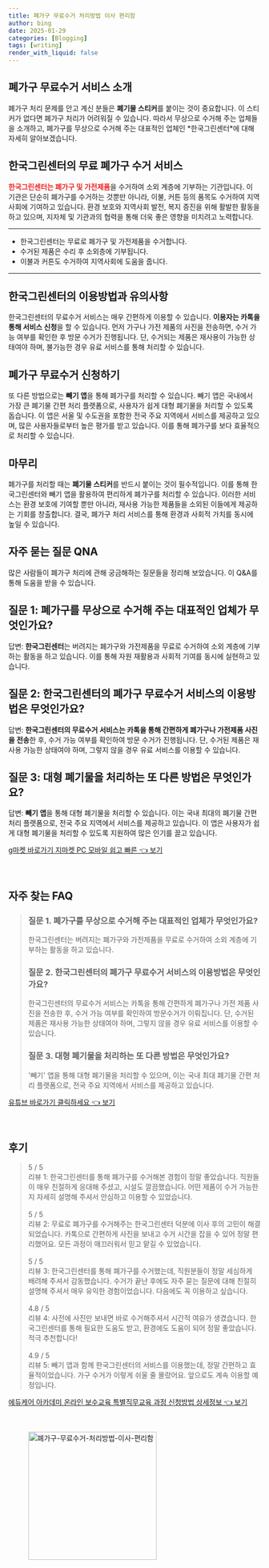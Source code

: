 ```yaml
---
title: 폐가구 무료수거 처리방법 이사 편리함
author: bing
date: 2025-01-29
categories: [Blogging]
tags: [writing]
render_with_liquid: false
---
```



<h2 id='폐가구_무료수거_서비스_소개'>폐가구 무료수거 서비스 소개</h2>

<p>폐가구 처리 문제를 안고 계신 분들은 <b>폐기물 스티커</b>를 붙이는 것이 중요합니다. 이 스티커가 없다면 폐가구 처리가 어려워질 수 있습니다. 따라서 무상으로 수거해 주는 업체들을 소개하고, 폐가구를 무상으로 수거해 주는 대표적인 업체인 *한국그린센터*에 대해 자세히 알아보겠습니다.</p>

<h2 id='한국그린센터_서비스'>한국그린센터의 무료 폐가구 수거 서비스</h2>

<p><b><span style="color: #ee2323;">한국그린센터는 폐가구 및 가전제품</span></b>을 수거하여 소외 계층에 기부하는 기관입니다. 이 기관은 단순히 폐가구를 수거하는 것뿐만 아니라, 이불, 커튼 등의 품목도 수거하여 지역사회에 기여하고 있습니다. 환경 보호와 지역사회 발전, 복지 증진을 위해 활발한 활동을 하고 있으며, 지자체 및 기관과의 협력을 통해 더욱 좋은 영향을 미치려고 노력합니다.</p>

<hr />

<ul>
    <li>한국그린센터는 무료로 폐가구 및 가전제품을 수거합니다.</li>
    <li>수거된 제품은 수리 후 소외층에 기부됩니다.</li>
    <li>이불과 커튼도 수거하여 지역사회에 도움을 줍니다.</li>
</ul>

<hr />

<h2 id='이용방법_및_유의사항'>한국그린센터의 이용방법과 유의사항</h2>

<p>한국그린센터의 무료수거 서비스는 매우 간편하게 이용할 수 있습니다. <b>이용자는 카톡을 통해 서비스 신청</b>을 할 수 있습니다. 먼저 가구나 가전 제품의 사진을 전송하면, 수거 가능 여부를 확인한 후 방문 수거가 진행됩니다. 단, 수거되는 제품은 재사용이 가능한 상태여야 하며, 불가능한 경우 유료 서비스를 통해 처리할 수 있습니다.</p>

<h2 id='다른_폐가구_처리_방법'>폐가구 무료수거 신청하기</h2>

<p>또 다른 방법으로는 <b>빼기 앱</b>을 통해 폐가구를 처리할 수 있습니다. 빼기 앱은 국내에서 가장 큰 폐기물 간편 처리 플랫폼으로, 사용자가 쉽게 대형 폐기물을 처리할 수 있도록 돕습니다. 이 앱은 서울 및 수도권을 포함한 전국 주요 지역에서 서비스를 제공하고 있으며, 많은 사용자들로부터 높은 평가를 받고 있습니다. 이를 통해 폐가구를 보다 효율적으로 처리할 수 있습니다.</p>

<h2 id='마무리'>마무리</h2>

<p>폐가구를 처리할 때는 <b>폐기물 스티커</b>를 반드시 붙이는 것이 필수적입니다. 이를 통해 한국그린센터와 빼기 앱을 활용하여 편리하게 폐가구를 처리할 수 있습니다. 이러한 서비스는 환경 보호에 기여할 뿐만 아니라, 재사용 가능한 제품들을 소외된 이들에게 제공하는 기회를 창출합니다. 결국, 폐가구 처리 서비스를 통해 환경과 사회적 가치를 동시에 높일 수 있습니다.</p>

<h2 id='자주_묻는_질문'>자주 묻는 질문 QNA</h2>

<p>많은 사람들이 폐가구 처리에 관해 궁금해하는 질문들을 정리해 보았습니다. 이 Q&A를 통해 도움을 받을 수 있습니다.</p>

<h2 id='질문_1'>질문 1: 폐가구를 무상으로 수거해 주는 대표적인 업체가 무엇인가요?</h2>

<p>답변: <b>한국그린센터</b>는 버려지는 폐가구와 가전제품을 무료로 수거하여 소외 계층에 기부하는 활동을 하고 있습니다. 이를 통해 자원 재활용과 사회적 기여를 동시에 실현하고 있습니다.</p>

<h2 id='질문_2'>질문 2: 한국그린센터의 폐가구 무료수거 서비스의 이용방법은 무엇인가요?</h2>

<p>답변: <b>한국그린센터의 무료수거 서비스는 카톡을 통해 간편하게 폐가구나 가전제품 사진을 전송</b>한 후, 수거 가능 여부를 확인하여 방문 수거가 진행됩니다. 단, 수거된 제품은 재사용 가능한 상태여야 하며, 그렇지 않을 경우 유료 서비스를 이용할 수 있습니다.</p>

<h2 id='질문_3'>질문 3: 대형 폐기물을 처리하는 또 다른 방법은 무엇인가요?</h2>

<p>답변: <b>빼기 앱</b>을 통해 대형 폐기물을 처리할 수 있습니다. 이는 국내 최대의 폐기물 간편 처리 플랫폼으로, 전국 주요 지역에서 서비스를 제공하고 있습니다. 이 앱은 사용자가 쉽게 대형 폐기물을 처리할 수 있도록 지원하여 많은 인기를 끌고 있습니다.</p>


<p><a class="click-button" title="g마켓 바로가기 지마켓 PC 모바일 쉽고 빠른" href="https://purplelist.github.io/posts/g%EB%A7%88%EC%BC%93-%EB%B0%94%EB%A1%9C%EA%B0%80%EA%B8%B0-%EC%A7%80%EB%A7%88%EC%BC%93-PC-%EB%AA%A8%EB%B0%94%EC%9D%BC-%EC%89%BD%EA%B3%A0-%EB%B9%A0%EB%A5%B8/" rel="dofollow">g마켓 바로가기 지마켓 PC 모바일 쉽고 빠른 👈 보기</a></p><br>
<h2 id='자주_찾는_FAQ'>자주 찾는 FAQ</h2>
<div itemscope="" itemtype="https://schema.org/FAQPage"> 
<blockquote> 
<div itemscope="" itemprop="mainEntity" itemtype="https://schema.org/Question"> 
<h3 itemprop="name">질문 1. 폐가구를 무상으로 수거해 주는 대표적인 업체가 무엇인가요?</h3> 
<div itemscope="" itemprop="acceptedAnswer" itemtype="https://schema.org/Answer"> 
<span itemprop="text"> 
<p>한국그린센터는 버려지는 폐가구와 가전제품을 무료로 수거하여 소외 계층에 기부하는 활동을 하고 있습니다.</p> 
</span> 
</div> 
</div> 

<div itemscope="" itemprop="mainEntity" itemtype="https://schema.org/Question"> 
<h3 itemprop="name">질문 2. 한국그린센터의 폐가구 무료수거 서비스의 이용방법은 무엇인가요?</h3> 
<div itemscope="" itemprop="acceptedAnswer" itemtype="https://schema.org/Answer"> 
<span itemprop="text"> 
<p>한국그린센터의 무료수거 서비스는 카톡을 통해 간편하게 폐가구나 가전 제품 사진을 전송한 후, 수거 가능 여부를 확인하여 방문수거가 이뤄집니다. 단, 수거된 제품은 재사용 가능한 상태여야 하며, 그렇지 않을 경우 유료 서비스를 이용할 수 있습니다.</p> 
</span> 
</div> 
</div> 

<div itemscope="" itemprop="mainEntity" itemtype="https://schema.org/Question"> 
<h3 itemprop="name">질문 3. 대형 폐기물을 처리하는 또 다른 방법은 무엇인가요?</h3> 
<div itemscope="" itemprop="acceptedAnswer" itemtype="https://schema.org/Answer"> 
<span itemprop="text"> 
<p>'빼기' 앱을 통해 대형 폐기물을 처리할 수 있으며, 이는 국내 최대 폐기물 간편 처리 플랫폼으로, 전국 주요 지역에서 서비스를 제공하고 있습니다.</p> 
</span> 
</div> 
</div> 
</blockquote> 
</div>
<p><a class="click-button" title="유튜브 바로가기 클릭하세요" href="https://purplelist.github.io/posts/%EC%9C%A0%ED%8A%9C%EB%B8%8C-%EB%B0%94%EB%A1%9C%EA%B0%80%EA%B8%B0-%ED%81%B4%EB%A6%AD%ED%95%98%EC%84%B8%EC%9A%94/" rel="dofollow">유튜브 바로가기 클릭하세요 👈 보기</a></p><br>
<h2 id='후기'>후기</h2>
<div itemscope itemtype="https://schema.org/Product">
  <blockquote>
  <div itemprop="review" itemscope itemtype="https://schema.org/Review">
      <div itemprop="reviewRating" itemscope itemtype="https://schema.org/Rating"> <span itemprop="ratingValue">5</span> / <span itemprop="bestRating">5</span> </div>
      <span itemprop="reviewBody">리뷰 1: 한국그린센터를 통해 폐가구를 수거해본 경험이 정말 좋았습니다. 직원들이 매우 친절하게 응대해 주셨고, 시설도 깔끔했습니다. 어떤 제품이 수거 가능한지 자세히 설명해 주셔서 안심하고 이용할 수 있었습니다.</span>
  </div>
  <br>
  <div itemprop="review" itemscope itemtype="https://schema.org/Review">
      <div itemprop="reviewRating" itemscope itemtype="https://schema.org/Rating"> <span itemprop="ratingValue">5</span> / <span itemprop="bestRating">5</span> </div>
      <span itemprop="reviewBody">리뷰 2: 무료로 폐가구를 수거해주는 한국그린센터 덕분에 이사 후의 고민이 해결되었습니다. 카톡으로 간편하게 사진을 보내고 수거 시간을 잡을 수 있어 정말 편리했어요. 모든 과정이 매끄러워서 믿고 맡길 수 있었습니다.</span>
  </div>
  <br>
  <div itemprop="review" itemscope itemtype="https://schema.org/Review">
      <div itemprop="reviewRating" itemscope itemtype="https://schema.org/Rating"> <span itemprop="ratingValue">5</span> / <span itemprop="bestRating">5</span> </div>
      <span itemprop="reviewBody">리뷰 3: 한국그린센터를 통해 폐가구를 수거했는데, 직원분들이 정말 세심하게 배려해 주셔서 감동했습니다. 수거가 끝난 후에도 자주 묻는 질문에 대해 친절히 설명해 주셔서 매우 유익한 경험이었습니다. 다음에도 꼭 이용하고 싶습니다.</span>
  </div>
  <br>
  <div itemprop="review" itemscope itemtype="https://schema.org/Review">
      <div itemprop="reviewRating" itemscope itemtype="https://schema.org/Rating"> <span itemprop="ratingValue">4.8</span> / <span itemprop="bestRating">5</span> </div>
      <span itemprop="reviewBody">리뷰 4: 사전에 사진만 보내면 바로 수거해주셔서 시간적 여유가 생겼습니다. 한국그린센터를 통해 필요한 도움도 받고, 환경에도 도움이 되어 정말 좋았습니다. 적극 추천합니다!</span>
  </div>
  <br>
  <div itemprop="review" itemscope itemtype="https://schema.org/Review">
      <div itemprop="reviewRating" itemscope itemtype="https://schema.org/Rating"> <span itemprop="ratingValue">4.9</span> / <span itemprop="bestRating">5</span> </div>
      <span itemprop="reviewBody">리뷰 5: 빼기 앱과 함께 한국그린센터의 서비스를 이용했는데, 정말 간편하고 효율적이었습니다. 가구 수거가 이렇게 쉬울 줄 몰랐어요. 앞으로도 계속 이용할 예정입니다.</span>
  </div>
  </blockquote>
</div>
<p><a class="click-button" title="에듀케어 아카데미 온라인 보수교육 특별직무교육 과정 신청방법 상세정보" href="https://purplelist.github.io/posts/%EC%97%90%EB%93%80%EC%BC%80%EC%96%B4-%EC%95%84%EC%B9%B4%EB%8D%B0%EB%AF%B8-%EC%98%A8%EB%9D%BC%EC%9D%B8-%EB%B3%B4%EC%88%98%EA%B5%90%EC%9C%A1-%ED%8A%B9%EB%B3%84%EC%A7%81%EB%AC%B4%EA%B5%90%EC%9C%A1-%EA%B3%BC%EC%A0%95-%EC%8B%A0%EC%B2%AD%EB%B0%A9%EB%B2%95-%EC%83%81%EC%84%B8%EC%A0%95%EB%B3%B4/" rel="dofollow">에듀케어 아카데미 온라인 보수교육 특별직무교육 과정 신청방법 상세정보 👈 보기</a></p><br>
<figure class="image"><img src="https://purplelist.github.io/assets/img/thumbnail/폐가구-무료수거-처리방법-이사-편리함.webp" alt="폐가구-무료수거-처리방법-이사-편리함" width="256" height="256"></figure>